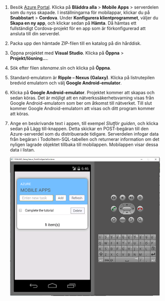 
1. Besök [Azure Portal]. Klicka på **Bläddra alla** > **Mobile Apps** > serverdelen som du nyss skapade. I inställningarna för mobilappar, klickar du på **Snabbstart** > **Cordova**. Under **Konfigurera klientprogrammet**, väljer du **Skapa en ny app**, och klickar sedan på **Hämta**. Då hämtas ett fullständigt Cordova-projekt för en app som är förkonfigurerad att ansluta till din serverdel.

2. Packa upp den hämtade ZIP-filen till en katalog på din hårddisk.

3. Öppna projektet med **Visual Studio**.  Klicka på **Öppna** > **Projekt/lösning...**.

4. Sök efter filen _sitename_.sln och klicka på **Öppna**.

5. Standard-emulatorn är **Ripple – Nexus (Galaxy)**.  Klicka på listrutepilen bredvid emulatorn och välj **Google Android-emulator**.

6. Klicka på **Google Android-emulator**.  Projektet kommer att skapas och sedan köras.  Det är möjligt att en nätverkssäkerhetsvarning visas från Google Android-emulatorn som ber om åtkomst till nätverket.  Till slut kommer Google Android-emulatorn att visas och ditt program kommer att köras.

7. Ange en beskrivande text i appen, till exempel _Slutför guiden_, och klicka sedan på Lägg till-knappen. Detta skickar en POST-begäran till den Azure-serverdel som du distribuerade tidigare. Serverdelen infogar data från begäran i TodoItem-SQL-tabellen och returnerar information om det nyligen lagrade objektet tillbaka till mobilappen. Mobilappen visar dessa data i listan.

    ![](./media/app-service-mobile-cordova-quickstart/quickstart-startup.png)

[Azure Portal]: https://portal.azure.com/



<!--HONumber=Jun16_HO2-->


